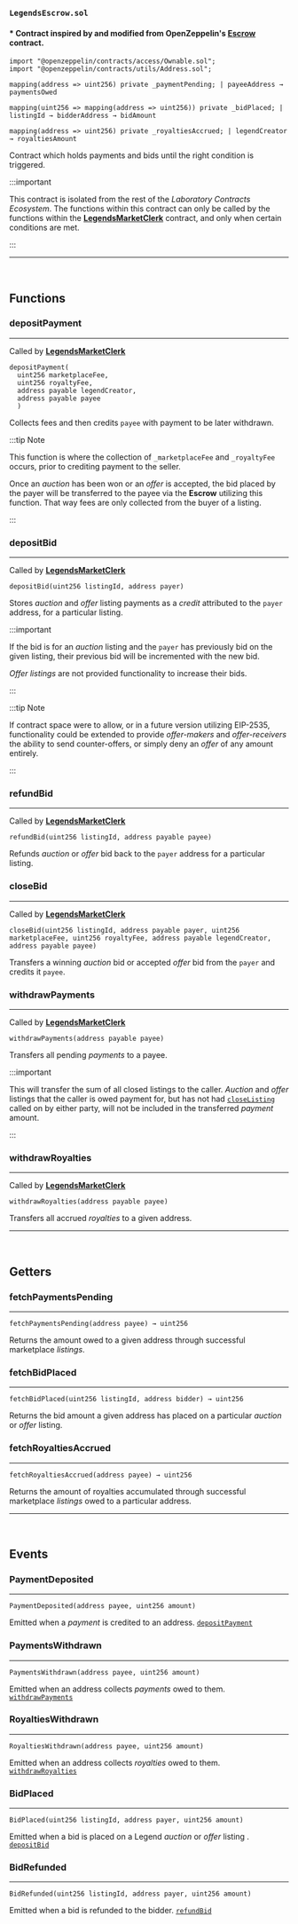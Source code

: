 ### `LegendsEscrow.sol`

#### &ast; Contract inspired by and modified from OpenZeppelin's [**Escrow**](https://docs.openzeppelin.com/contracts/4.x/api/utils#Escrow) contract.

``` sol title="imports  | pragma solidity 0.8.4"
import "@openzeppelin/contracts/access/Ownable.sol";
import "@openzeppelin/contracts/utils/Address.sol";
```

```sol title="Private State Variables"
mapping(address => uint256) private _paymentPending; | payeeAddress → paymentsOwed

mapping(uint256 => mapping(address => uint256)) private _bidPlaced; | listingId → bidderAddress → bidAmount

mapping(address => uint256) private _royaltiesAccrued; | legendCreator → royaltiesAmount
```

Contract which holds payments and bids until the right condition is triggered. 

:::important

This contract is isolated from the rest of the *Laboratory Contracts Ecosystem*. The functions within this contract can only be called by the functions within the [**LegendsMarketClerk**](./LegendsMarketClerk) contract, and only when certain conditions are met.

:::

---
<br/>

## Functions

### depositPayment
---

Called by [**LegendsMarketClerk**](./LegendsMarketClerk#_asynctransfer)

``` sol title="depositPayment | public | onlyOwner"
depositPayment(
  uint256 marketplaceFee, 
  uint256 royaltyFee, 
  address payable legendCreator, 
  address payable payee
  )
```

Collects fees and then credits `payee` with payment to be later withdrawn.

:::tip Note

This function is where the collection of `_marketplaceFee` and `_royaltyFee` occurs, prior to crediting payment to the seller. 

Once an *auction* has been won or an *offer* is accepted, the bid placed by the payer will be transferred to the payee via the **Escrow** utilizing this function. That way fees are only collected from the buyer of a listing.

:::

### depositBid
---

Called by [**LegendsMarketClerk**](./LegendsMarketClerk#_asynctransferbid)


``` sol title="depositBid | public | onlyOwner"
depositBid(uint256 listingId, address payer) 
```
Stores *auction* and *offer* listing payments as a *credit* attributed to the `payer` address, for a particular listing.

:::important

If the bid is for an *auction* listing and the `payer` has previously bid on the given listing, their previous bid will be incremented with the new bid.

*Offer listings* are not provided functionality to increase their bids.

:::

:::tip Note

If contract space were to allow, or in a future version utilizing EIP-2535, functionality could be extended to provide *offer-makers* and *offer-receivers* the ability to send counter-offers, or simply deny an *offer* of any amount entirely.
     
:::

         

### refundBid
---

Called by [**LegendsMarketClerk**](./LegendsMarketClerk#_refundbid)


``` sol title="refundBid | public | onlyOwner"
refundBid(uint256 listingId, address payable payee)
```
Refunds *auction* or *offer* bid back to the `payer` address for a particular listing.

### closeBid
---

Called by [**LegendsMarketClerk**](./LegendsMarketClerk#_closebid)

``` sol title="closeBid | public | onlyOwner"
closeBid(uint256 listingId, address payable payer, uint256 marketplaceFee, uint256 royaltyFee, address payable legendCreator, address payable payee)
```

Transfers a winning *auction* bid or accepted *offer* bid from the `payer` and credits it `payee`. 

### withdrawPayments
---

Called by [**LegendsMarketClerk**](./LegendsMarketClerk#_withdrawpayments)


``` sol title="withdrawPayments | external | onlyOwner"
withdrawPayments(address payable payee)
```

Transfers all pending *payments* to a payee. 

:::important

This will transfer the sum of all closed listings to the caller. *Auction* and *offer* listings that the caller is owed payment for, but has not had [`closeListing`](../LegendsMarketplace#closelisting) called on by either party, will not be included in the transferred *payment* amount.

:::

### withdrawRoyalties
---

Called by [**LegendsMarketClerk**](./LegendsMarketClerk#_withdrawroyalties)


``` sol title="withdrawRoyalties | external | onlyOwner"
withdrawRoyalties(address payable payee)
```

Transfers all accrued *royalties* to a given address. 

---

<br/>

## Getters

### fetchPaymentsPending
---

``` sol title="fetchPaymentsPending | public"
fetchPaymentsPending(address payee) → uint256
```

Returns the amount owed to a given address through successful marketplace *listings*.

### fetchBidPlaced
---

``` sol title="fetchBidPlaced | public"
fetchBidPlaced(uint256 listingId, address bidder) → uint256
```

Returns the bid amount a given address has placed on a particular *auction* or *offer* listing.

### fetchRoyaltiesAccrued
---

``` sol title="fetchRoyaltiesAccrued | public"
fetchRoyaltiesAccrued(address payee) → uint256
```

Returns the amount of royalties accumulated through successful marketplace *listings* owed to a particular address.


---
<br/>

## Events 

### PaymentDeposited
---

``` sol title="PaymentDeposited"
PaymentDeposited(address payee, uint256 amount)
```


Emitted when a *payment* is credited to an address.
[`depositPayment`](#depositpayment)

### PaymentsWithdrawn
---

``` sol title="PaymentsWithdrawn"
PaymentsWithdrawn(address payee, uint256 amount)
```


Emitted when an address collects *payments* owed to them.
[`withdrawPayments`](#withdrawpayments)

### RoyaltiesWithdrawn
---

``` sol title="RoyaltiesWithdrawn"
RoyaltiesWithdrawn(address payee, uint256 amount)
```


Emitted when an address collects *royalties* owed to them.
[`withdrawRoyalties`](#withdrawroyalties)

### BidPlaced
---

``` sol title="BidPlaced"
BidPlaced(uint256 listingId, address payer, uint256 amount)
```


Emitted when a bid is placed on a Legend *auction* or *offer* listing .
[`depositBid`](#depositbid)

### BidRefunded
---

``` sol title="BidRefunded"
BidRefunded(uint256 listingId, address payer, uint256 amount)
```


Emitted when a bid is refunded to the bidder.
[`refundBid`](#refundbid)



